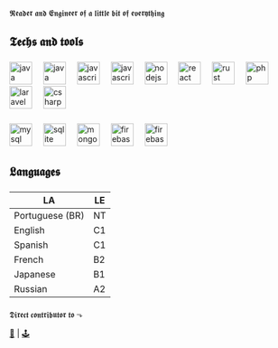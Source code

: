 𝕽𝖊𝖆𝖉𝖊𝖗 𝖆𝖓𝖉 𝕰𝖓𝖌𝖎𝖓𝖊𝖊𝖗 𝖔𝖋 𝖆 𝖑𝖎𝖙𝖙𝖑𝖊 𝖇𝖎𝖙 𝖔𝖋 𝖊𝖛𝖊𝖗𝖞𝖙𝖍𝖎𝖓𝖌

<h2 align="left">𝕿𝖊𝖈𝖍𝖘 𝖆𝖓𝖉 𝖙𝖔𝖔𝖑𝖘</h2>

###

<div align="left">
  <img src="https://cdn.jsdelivr.net/gh/devicons/devicon/icons/java/java-original.svg" height="40" alt="java logo"  />
   <img width="12" />
     <img src="https://cdn.jsdelivr.net/gh/devicons/devicon/icons/spring/spring-original.svg" height="40" alt="java logo"  />
   <img width="12" />
  <img src="https://cdn.jsdelivr.net/gh/devicons/devicon/icons/javascript/javascript-original.svg" height="40" alt="javascript logo"  />
  <img width="12" />
<img src="https://cdn.jsdelivr.net/gh/devicons/devicon/icons/typescript/typescript-original.svg" height="40" alt="javascript logo"  />
  <img width="12" />
  <img src="https://cdn.simpleicons.org/nodedotjs/339933" height="40" alt="nodejs logo"  />
  <img width="12" />
  <img src="https://cdn.jsdelivr.net/gh/devicons/devicon/icons/react/react-original.svg" height="40" alt="react logo"  />
  <img width="12" />
  <img src="https://skillicons.dev/icons?i=rust" height="40" alt="rust logo"  />
  <img width="12" />
  <img src="https://cdn.simpleicons.org/php/777BB4" height="40" alt="php logo"  />
  <img width="12" />
  <img src="https://cdn.simpleicons.org/laravel/FF2D20" height="40" alt="laravel logo"  />
  <img width="12" />
  <img src="https://cdn.jsdelivr.net/gh/devicons/devicon/icons/csharp/csharp-original.svg" height="40" alt="csharp logo"  />
</div>

###

<div align="left">
  <img src="https://cdn.jsdelivr.net/gh/devicons/devicon/icons/mysql/mysql-original.svg" height="40" alt="mysql logo"  />
  <img width="12" />
  <img src="https://cdn.jsdelivr.net/gh/devicons/devicon/icons/sqlite/sqlite-original.svg" height="40" alt="sqlite logo"  />
  <img width="12" />
  <img src="https://cdn.jsdelivr.net/gh/devicons/devicon/icons/postgresql/postgresql-original.svg" height="40" alt="mongodb logo"  />
  <img width="12" />
  <img src="https://cdn.jsdelivr.net/gh/devicons/devicon/icons/firebase/firebase-plain.svg" height="40" alt="firebase logo"  />
   <img width="12" />
  <img src="https://cdn.jsdelivr.net/gh/devicons/devicon/icons/supabase/supabase-original.svg" height="40" alt="firebase logo"  />
</div>

###

<h2 align="left">𝕷𝖆𝖓𝖌𝖚𝖆𝖌𝖊𝖘</h2>

###
| LA | LE|
|----------|-------|
| Portuguese (BR) | NT |
| English | C1 |
| Spanish | C1 |
| French | B2 |
| Japanese | B1 |
| Russian | A2 |

###

𝕯𝖎𝖗𝖊𝖈𝖙 𝖈𝖔𝖓𝖙𝖗𝖎𝖇𝖚𝖙𝖔𝖗 𝖙𝖔 ⬎ 

[🥑](https://github.com/AbacatePay) | [🕹️](https://github.com/csj-bot)




